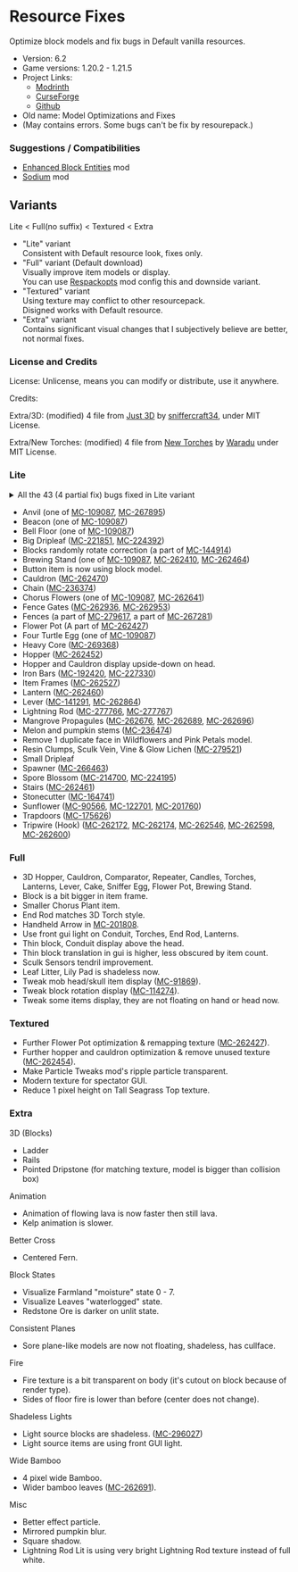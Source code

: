 # Resource Fixes

Optimize block models and fix bugs in Default vanilla resources.

- Version: 6.2
- Game versions: 1.20.2 - 1.21.5
- Project Links:
  - [Modrinth](https://modrinth.com/resourcepack/xq2isoUl)
  - [CurseForge](https://legacy.curseforge.com/minecraft/texture-packs/resource-fixes)
  - [Github](https://github.com/Minecrafthyr/model_optis_and_fixes)
- Old name: Model Optimizations and Fixes
- (May contains errors. Some bugs can't be fix by resourepack.)

### Suggestions / Compatibilities

- [Enhanced Block Entities](https://modrinth.com/mod/ebe) mod
- [Sodium](https://modrinth.com/mod/sodium) mod

## Variants

Lite < Full(no suffix) < Textured < Extra

- "Lite" variant  
  Consistent with Default resource look, fixes only.
- "Full" variant (Default download)  
  Visually improve item models or display.  
  You can use [Respackopts](https://modrinth.com/mod/TiF5QWZY) mod config this and downside variant.
- "Textured" variant  
  Using texture may conflict to other resourcepack.  
  Disigned works with Default resource.
- "Extra" variant  
  Contains significant visual changes that I subjectively believe are better, not normal fixes.

### License and Credits

License: Unlicense, means you can modify or distribute, use it anywhere.

Credits:

Extra/3D: (modified) 4 file from [Just 3D](https://modrinth.com/resourcepack/EnOq8vEP) by [sniffercraft34](https://modrinth.com/user/sniffercraft34), under MIT License.

Extra/New Torches: (modified) 4 file from [New Torches](https://modrinth.com/resourcepack/new-torches) by [Waradu](https://modrinth.com/user/Waradu) under MIT License.

### Lite

<details><summary>All the 43 (4 partial fix) bugs fixed in Lite variant</summary>

1. [MC-90566](https://bugs.mojang.com/browse/MC/issues/MC-90566 "The plants of sunflowers don't connect to their stems")
2. A part of [MC-109087](https://bugs.mojang.com/browse/MC/issues/MC-109087 "Faces of some blocks are not at all culled when said face is hidden by a solid, opaque block")
3. [MC-122701](https://bugs.mojang.com/browse/MC/issues/MC-122701 "Sunflowers are stretched")
4. [MC-141291](https://bugs.mojang.com/browse/MC/issues/MC-141291 "lever state blockstate json backwards")
5. A part of [MC-144914](https://bugs.mojang.com/browse/MC/issues/MC-144914 "Some blocks don't randomly rotate correctly")
6. [MC-164741](https://bugs.mojang.com/browse/MC/issues/MC-164741 "Stonecutter blades are much brighter when north/south than east/west")
7. [MC-175626](https://bugs.mojang.com/browse/MC/issues/MC-175626 "Trapdoors are rendered too dark when blocks are placed adjacent to them while smooth lighting is enabled")
8. [MC-192420](https://bugs.mojang.com/browse/MC/issues/MC-192420 "Iron bars Z-fight on the bottom and top")
9. [MC-201760](https://bugs.mojang.com/browse/MC/issues/MC-201760 "Sunflower top half cross model is not mirrored on the back")
10. [MC-214700](https://bugs.mojang.com/browse/MC/issues/MC-214700 "Spore blossom top leaf texture is not mirrored correctly from behind")
11. [MC-221851](https://bugs.mojang.com/browse/MC/issues/MC-221851 "Tilted big dripleaf texture mirrored incorrectly from underneath")
12. [MC-224195](https://bugs.mojang.com/browse/MC/issues/MC-224195 "Parity issue: Differences in the spore blossom model in JE/BE")
13. [MC-224392](https://bugs.mojang.com/browse/MC/issues/MC-224392 "Big dripleaves are rendered too dark when blocks are placed adjacent to them while smooth lighting is enabled")
14. [MC-227330](https://bugs.mojang.com/browse/MC/issues/MC-227330 "The bottom texture of bars are flipped 180° and do not match the top")
15. [MC-236374](https://bugs.mojang.com/browse/MC/issues/MC-236374 "Chains are rendered too dark when blocks are placed adjacent to them while smooth lighting is enabled")
16. [MC-236474](https://bugs.mojang.com/browse/MC/issues/MC-236474 "Melon and pumpkin stems appear much darker than they should")
17. [MC-262172](https://bugs.mojang.com/browse/MC/issues/MC-262172 "Tripwire hook model incorrect - stick does not attach to ring symmetrically")
18. [MC-262174](https://bugs.mojang.com/browse/MC/issues/MC-262174 "The section of tripwire that is attached to a tripwire hook is stretched")
19. [MC-262410](https://bugs.mojang.com/browse/MC/issues/MC-262410 "Brewing stand arms appear darker than they should")
20. [MC-262452](https://bugs.mojang.com/browse/MC/issues/MC-262452 "Hopper models are unoptimized and cause rendering lag")
21. [MC-262460](https://bugs.mojang.com/browse/MC/issues/MC-262460 "Unneeded face in hanging lantern model")
22. [MC-262461](https://bugs.mojang.com/browse/MC/issues/MC-262461 "Stair models are unoptimized and can cause rendering lag")
23. [MC-262464](https://bugs.mojang.com/browse/MC/issues/MC-262464 "The bottom texture of the rod in brewing stands is incorrect")
24. [MC-262470](https://bugs.mojang.com/browse/MC/issues/MC-262470 "Cauldron models are very unoptimized, causing render lag")
25. [MC-262527](https://bugs.mojang.com/browse/MC/issues/MC-262527 "Item frame models are quite unoptimized")
26. [MC-262546](https://bugs.mojang.com/browse/MC/issues/MC-262546 "Texture mapping on tripwire hook rings appears to be wrong")
27. [MC-262598](https://bugs.mojang.com/browse/MC/issues/MC-262598 'Tripwire textures in the tripwire hook "attached: true" state have a wrong black rendering when the tripwire hook is attached to a non-transparent block')
28. [MC-262600](https://bugs.mojang.com/browse/MC/issues/MC-262600 "Tripwire texture can rotate unexpectedly when neighbouring connections change / is mapped inconsistently")
29. [MC-262641](https://bugs.mojang.com/browse/MC/issues/MC-262641 "Chorus flower models are incredibly unoptimized and cause serious rendering lag")
30. A part of [MC-262427](https://bugs.mojang.com/browse/MC/issues/MC-262427 "Flower pots and potted objects have very poorly optimized models and strange texture mapping")
31. [MC-262676](https://bugs.mojang.com/browse/MC/issues/MC-262676 "Mangrove propagules appear darker than they should due to shading not being disabled")
32. [MC-262689](https://bugs.mojang.com/browse/MC/issues/MC-262689 "Hanging mangrove propagule models are comically unoptimized")
33. [MC-262696](https://bugs.mojang.com/browse/MC/issues/MC-262696 "Potted mangrove propagules appear darker than they should due to shading not being disabled")
34. [MC-262864](https://bugs.mojang.com/browse/MC/issues/MC-262864 "Lever base texture is mapped upside-down")
35. [MC-262936](https://bugs.mojang.com/browse/MC/issues/MC-262936 "Some pixels of open fence gates are stretched")
36. [MC-262953](https://bugs.mojang.com/browse/MC/issues/MC-262953 "Fence gate models are very unoptimized, causing lag among other issues")
37. [MC-266463](https://bugs.mojang.com/browse/MC/issues/MC-266463 "The interior north and south faces of trial spawners are culled incorrectly")
38. A part of [MC-267281](https://bugs.mojang.com/browse/MC/issues/MC-267281 "Fence multipart model system performance optimization")
39. [MC-267895](https://bugs.mojang.com/browse/MC/issues/MC-267895 "Anvil's texture is mapped very strangely")
40. [MC-269368](https://bugs.mojang.com/browse/MC/issues/MC-269368 "Heavy Core bottom face not culled by blocks below")
41. [MC-277766](https://bugs.mojang.com/browse/MC/issues/MC-277766 '"On" lightning rod bottom texture is still mapped incorrectly')
42. [MC-277767](https://bugs.mojang.com/browse/MC/issues/MC-277767 '"On" lightning rods still use ambient occlusion')
43. [MC-279521](https://bugs.mojang.com/browse/MC/issues/MC-279521 "Up & down faces of resin clumps, sculk veins, vines & glow lichen are not mirrored from behind")

</details>

- Anvil (one of [MC-109087](https://bugs.mojang.com/browse/MC/issues/MC-109087 "Faces of some blocks are not at all culled when said face is hidden by a solid, opaque block"), [MC-267895](https://bugs.mojang.com/browse/MC/issues/MC-267895 "Anvil's texture is mapped very strangely"))
- Beacon (one of [MC-109087](https://bugs.mojang.com/browse/MC/issues/MC-109087 "Faces of some blocks are not at all culled when said face is hidden by a solid, opaque block"))
- Bell Floor (one of [MC-109087](https://bugs.mojang.com/browse/MC/issues/MC-109087 "Faces of some blocks are not at all culled when said face is hidden by a solid, opaque block"))
- Big Dripleaf ([MC-221851](https://bugs.mojang.com/browse/MC/issues/MC-221851 "Tilted big dripleaf texture mirrored incorrectly from underneath"), [MC-224392](https://bugs.mojang.com/browse/MC/issues/MC-224392 "Big dripleaves are rendered too dark when blocks are placed adjacent to them while smooth lighting is enabled"))
- Blocks randomly rotate correction (a part of [MC-144914](https://bugs.mojang.com/browse/MC/issues/MC-144914 "Some blocks don't randomly rotate correctly"))
- Brewing Stand (one of [MC-109087](https://bugs.mojang.com/browse/MC/issues/MC-109087 "Faces of some blocks are not at all culled when said face is hidden by a solid, opaque block"), [MC-262410](https://bugs.mojang.com/browse/MC/issues/MC-262410 "Brewing stand arms appear darker than they should"), [MC-262464](https://bugs.mojang.com/browse/MC/issues/MC-262464 "The bottom texture of the rod in brewing stands is incorrect"))
- Button item is now using block model.
- Cauldron ([MC-262470](https://bugs.mojang.com/browse/MC/issues/MC-262470 "Cauldron models are very unoptimized, causing render lag"))
- Chain ([MC-236374](https://bugs.mojang.com/browse/MC/issues/MC-236374 "Chains are rendered too dark when blocks are placed adjacent to them while smooth lighting is enabled"))
- Chorus Flowers (one of [MC-109087](https://bugs.mojang.com/browse/MC/issues/MC-109087 "Faces of some blocks are not at all culled when said face is hidden by a solid, opaque block"), [MC-262641](https://bugs.mojang.com/browse/MC/issues/MC-262641 "Chorus flower models are incredibly unoptimized and cause serious rendering lag"))
- Fence Gates ([MC-262936](https://bugs.mojang.com/browse/MC/issues/MC-262936 "Some pixels of open fence gates are stretched"), [MC-262953](https://bugs.mojang.com/browse/MC/issues/MC-262953 "Fence gate models are very unoptimized, causing lag among other issues"))
- Fences (a part of [MC-279617](https://bugs.mojang.com/browse/MC/issues/MC-279617 "Bamboo fence multipart rendering optimization - requires texture mapping modification"), a part of [MC-267281](https://bugs.mojang.com/browse/MC/issues/MC-267281 "Fence multipart model system performance optimization"))
- Flower Pot (A part of [MC-262427](https://bugs.mojang.com/browse/MC/issues/MC-262427 "Flower pots and potted objects have very poorly optimized models and strange texture mapping"))
- Four Turtle Egg (one of [MC-109087](https://bugs.mojang.com/browse/MC/issues/MC-109087 "Faces of some blocks are not at all culled when said face is hidden by a solid, opaque block"))
- Heavy Core ([MC-269368](https://bugs.mojang.com/browse/MC/issues/MC-269368 "Heavy Core bottom face not culled by blocks below"))
- Hopper ([MC-262452](https://bugs.mojang.com/browse/MC/issues/MC-262452 "Hopper models are unoptimized and cause rendering lag"))
- Hopper and Cauldron display upside-down on head.
- Iron Bars ([MC-192420](https://bugs.mojang.com/browse/MC/issues/MC-192420 "Iron bars Z-fight on the bottom and top"), [MC-227330](https://bugs.mojang.com/browse/MC/issues/MC-227330 "The bottom texture of bars are flipped 180° and do not match the top"))
- Item Frames ([MC-262527](https://bugs.mojang.com/browse/MC/issues/MC-262527 "Item frame models are quite unoptimized"))
- Lantern ([MC-262460](https://bugs.mojang.com/browse/MC/issues/MC-262460 "Unneeded face in hanging lantern model"))
- Lever ([MC-141291](https://bugs.mojang.com/browse/MC/issues/MC-141291 "lever state blockstate json backwards"), [MC-262864](https://bugs.mojang.com/browse/MC/issues/MC-262864 "Lever base texture is mapped upside-down"))
- Lightning Rod ([MC-277766](https://bugs.mojang.com/browse/MC/issues/MC-277766 '"On" lightning rod bottom texture is still mapped incorrectly'), [MC-277767](https://bugs.mojang.com/browse/MC/issues/MC-277767 '"On" lightning rods still use ambient occlusion'))
- Mangrove Propagules ([MC-262676](https://bugs.mojang.com/browse/MC/issues/MC-262676 "Mangrove propagules appear darker than they should due to shading not being disabled"), [MC-262689](https://bugs.mojang.com/browse/MC/issues/MC-262689 "Hanging mangrove propagule models are comically unoptimized"), [MC-262696](https://bugs.mojang.com/browse/MC/issues/MC-262696 "Potted mangrove propagules appear darker than they should due to shading not being disabled"))
- Melon and pumpkin stems ([MC-236474](https://bugs.mojang.com/browse/MC/issues/MC-236474 "Melon and pumpkin stems appear much darker than they should"))
- Remove 1 duplicate face in Wildflowers and Pink Petals model.
- Resin Clumps, Sculk Vein, Vine & Glow Lichen ([MC-279521](https://bugs.mojang.com/browse/MC/issues/MC-279521 "Up & down faces of resin clumps, sculk veins, vines & glow lichen are not mirrored from behind"))
- Small Dripleaf
- Spawner ([MC-266463](https://bugs.mojang.com/browse/MC/issues/MC-266463 "The interior north and south faces of trial spawners are culled incorrectly"))
- Spore Blossom ([MC-214700](https://bugs.mojang.com/browse/MC/issues/MC-214700 "Spore blossom top leaf texture is not mirrored correctly from behind"), [MC-224195](https://bugs.mojang.com/browse/MC/issues/MC-224195 "Parity issue: Differences in the spore blossom model in JE/BE"))
- Stairs ([MC-262461](https://bugs.mojang.com/browse/MC/issues/MC-262461 "Stair models are unoptimized and can cause rendering lag"))
- Stonecutter ([MC-164741](https://bugs.mojang.com/browse/MC/issues/MC-164741 "Stonecutter blades are much brighter when north/south than east/west"))
- Sunflower ([MC-90566](https://bugs.mojang.com/browse/MC/issues/MC-90566 "The plants of sunflowers don't connect to their stems"), [MC-122701](https://bugs.mojang.com/browse/MC/issues/MC-122701 "Sunflowers are stretched"), [MC-201760](https://bugs.mojang.com/browse/MC/issues/MC-201760 "Sunflower top half cross model is not mirrored on the back"))
- Trapdoors ([MC-175626](https://bugs.mojang.com/browse/MC/issues/MC-175626 "Trapdoors are rendered too dark when blocks are placed adjacent to them while smooth lighting is enabled"))
- Tripwire (Hook) ([MC-262172](https://bugs.mojang.com/browse/MC/issues/MC-262172 "Tripwire hook model incorrect - stick does not attach to ring symmetrically"), [MC-262174](https://bugs.mojang.com/browse/MC/issues/MC-262174 "The section of tripwire that is attached to a tripwire hook is stretched"), [MC-262546](https://bugs.mojang.com/browse/MC/issues/MC-262546 "Texture mapping on tripwire hook rings appears to be wrong"), [MC-262598](https://bugs.mojang.com/browse/MC/issues/MC-262598 'Tripwire textures in the tripwire hook "attached: true" state have a wrong black rendering when the tripwire hook is attached to a non-transparent block'), [MC-262600](https://bugs.mojang.com/browse/MC/issues/MC-262600 "Tripwire texture can rotate unexpectedly when neighbouring connections change / is mapped inconsistently"))

### Full

- 3D Hopper, Cauldron, Comparator, Repeater, Candles, Torches, Lanterns, Lever, Cake, Sniffer Egg, Flower Pot, Brewing Stand.
- Block is a bit bigger in item frame.
- Smaller Chorus Plant item.
- End Rod matches 3D Torch style.
- Handheld Arrow in [MC-201808](https://bugs.mojang.com/browse/MC/issues/MC-201808).
- Use front gui light on Conduit, Torches, End Rod, Lanterns.
- Thin block, Conduit display above the head.
- Thin block translation in gui is higher, less obscured by item count.
- Sculk Sensors tendril improvement.
- Leaf Litter, Lily Pad is shadeless now.
- Tweak mob head/skull item display ([MC-91869](https://bugs.mojang.com/browse/MC/issues/MC-91869 "Mob heads/skulls (except dragon head) are barely recognizable as such when held (held awkwardly in first person view")).
- Tweak block rotation display ([MC-114274](https://bugs.mojang.com/browse/MC/issues/MC-114274 "The rotation of some blocks in hand/GUI does not match rotation when placed")).
- Tweak some items display, they are not floating on hand or head now.

### Textured

- Further Flower Pot optimization & remapping texture ([MC-262427](https://bugs.mojang.com/browse/MC/issues/MC-262427 "Flower pots and potted objects have very poorly optimized models and strange texture mapping")).
- Further hopper and cauldron optimization & remove unused texture ([MC-262454](https://bugs.mojang.com/browse/MC/issues/MC-262454 "Unused pixels in hopper top texture and hopper side texture")).
- Make Particle Tweaks mod's ripple particle transparent.
- Modern texture for spectator GUI.
- Reduce 1 pixel height on Tall Seagrass Top texture.

### Extra

3D (Blocks)

- Ladder
- Rails
- Pointed Dripstone (for matching texture, model is bigger than collision box)

Animation

- Animation of flowing lava is now faster then still lava.
- Kelp animation is slower.

Better Cross

- Centered Fern.

Block States

- Visualize Farmland "moisture" state 0 - 7.
- Visualize Leaves "waterlogged" state.
- Redstone Ore is darker on unlit state.

Consistent Planes

- Sore plane-like models are now not floating, shadeless, has cullface.

Fire

- Fire texture is a bit transparent on body (it's cutout on block because of render type).
- Sides of floor fire is lower than before (center does not change).

Shadeless Lights

- Light source blocks are shadeless. ([MC-296027](https://bugs.mojang.com/browse/MC/issues/MC-296027 "Certain Light-Emitting Blocks Lack Internal Glow in Java Edition"))
- Light source items are using front GUI light.

Wide Bamboo

- 4 pixel wide Bamboo.
- Wider bamboo leaves ([MC-262691](https://bugs.mojang.com/browse/MC/issues/MC-262691)).

Misc

- Better effect particle.
- Mirrored pumpkin blur.
- Square shadow.
- Lightning Rod Lit is using very bright Lightning Rod texture instead of full white.

